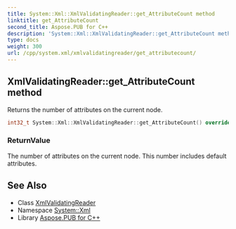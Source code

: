```yaml
---
title: System::Xml::XmlValidatingReader::get_AttributeCount method
linktitle: get_AttributeCount
second_title: Aspose.PUB for C++
description: 'System::Xml::XmlValidatingReader::get_AttributeCount method. Returns the number of attributes on the current node in C++.'
type: docs
weight: 300
url: /cpp/system.xml/xmlvalidatingreader/get_attributecount/
---
```

## XmlValidatingReader::get_AttributeCount method


Returns the number of attributes on the current node.

```cpp
int32_t System::Xml::XmlValidatingReader::get_AttributeCount() override
```


### ReturnValue

The number of attributes on the current node. This number includes default attributes.

## See Also

* Class [XmlValidatingReader](../)
* Namespace [System::Xml](../../)
* Library [Aspose.PUB for C++](../../../)

